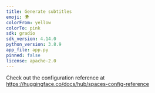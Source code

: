 ```yaml
---
title: Generate subtitles
emoji: 🌍
colorFrom: yellow
colorTo: pink
sdk: gradio
sdk_version: 4.14.0
python_version: 3.8.9
app_file: app.py
pinned: false
license: apache-2.0
---
```


Check out the configuration reference at https://huggingface.co/docs/hub/spaces-config-reference
